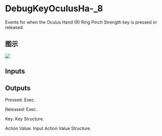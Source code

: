 # DebugKeyOculusHa-_8

Events for when the Oculus Hand (R) Ring Pinch Strength key is pressed or released.

## 图示

![]($-20221218-19213334.png)

## Inputs

## Outputs

Pressed: Exec.

Released: Exec.

Key: Key Structure.

Action Value: Input Action Value Structure.

